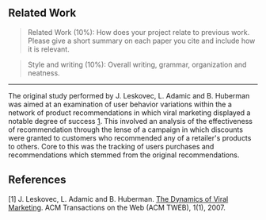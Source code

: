 ## Related Work
> Related Work (10%): How does your project relate to previous work. Please give a short summary on each paper you cite and include how it is relevant.

> Style and writing (10%): Overall writing, grammar, organization and neatness.

---

The original study performed by J. Leskovec, L. Adamic and B. Huberman was aimed at an examination of user behavior variations within the a network of product recommendations in which viral marketing displayed a notable degree of success [1](#03_ref_01).  This involved an analysis of the effectiveness of recommendation through the lense of a campaign in which discounts were granted to customers who recommended any of a retailer's products to others.  Core to this was the tracking of users purchases and recommendations which stemmed from the original recommendations.



## References
<a name = "03_ref_01">[1]</a> J. Leskovec, L. Adamic and B. Huberman. [The Dynamics of Viral Marketing](http://www.cs.cmu.edu/~jure/pubs/viral-tweb.pdf). ACM Transactions on the Web (ACM TWEB), 1(1), 2007.